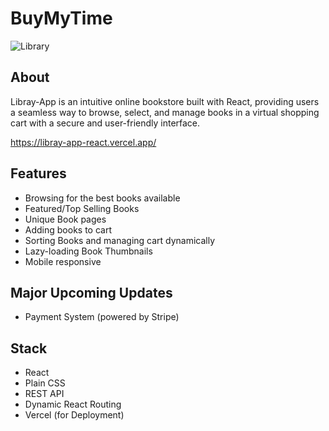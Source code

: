 # BuyMyTime

![Library](https://www.redwanahmed.com/assets/library.PNG "Library")

## About
Libray-App is an intuitive online bookstore built with React, providing users a seamless way to browse, select, and manage books in a virtual shopping cart with a secure and user-friendly interface.

https://libray-app-react.vercel.app/

## Features
* Browsing for the best books available
* Featured/Top Selling Books
* Unique Book pages
* Adding books to cart
* Sorting Books and managing cart dynamically
* Lazy-loading Book Thumbnails
* Mobile responsive

## Major Upcoming Updates
* Payment System (powered by Stripe)

## Stack
* React
* Plain CSS
* REST API
* Dynamic React Routing
* Vercel (for Deployment)
